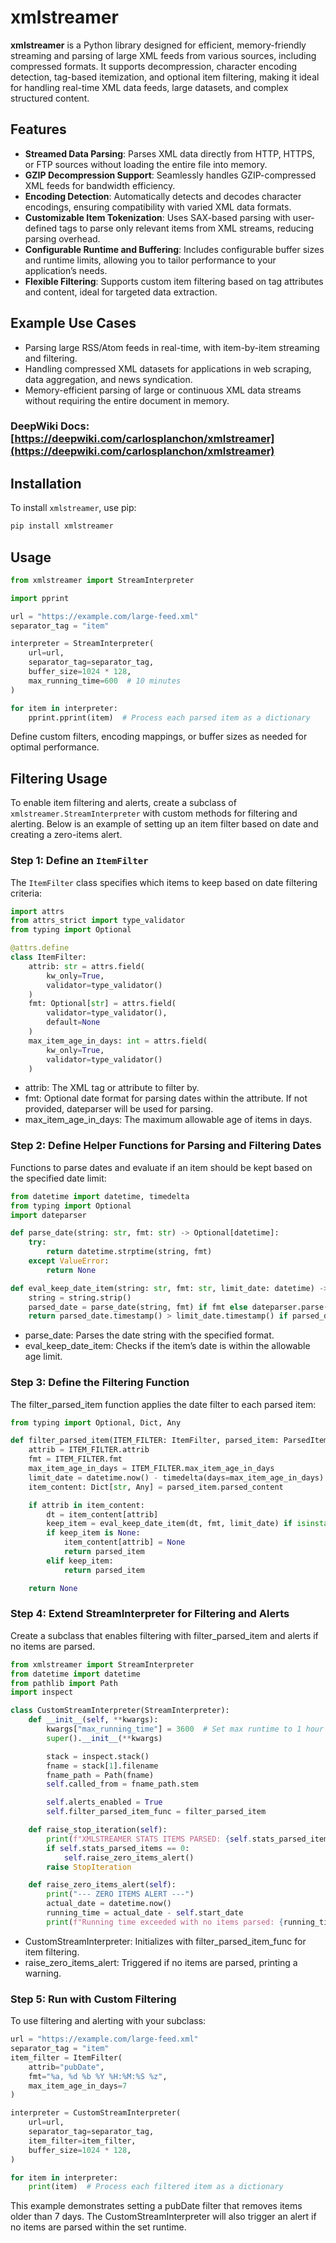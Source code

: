 # xmlstreamer

**xmlstreamer** is a Python library designed for efficient, memory-friendly streaming and parsing of large XML feeds from various sources, including compressed formats. It supports decompression, character encoding detection, tag-based itemization, and optional item filtering, making it ideal for handling real-time XML data feeds, large datasets, and complex structured content.

## Features

- **Streamed Data Parsing**: Parses XML data directly from HTTP, HTTPS, or FTP sources without loading the entire file into memory.
- **GZIP Decompression Support**: Seamlessly handles GZIP-compressed XML feeds for bandwidth efficiency.
- **Encoding Detection**: Automatically detects and decodes character encodings, ensuring compatibility with varied XML data formats.
- **Customizable Item Tokenization**: Uses SAX-based parsing with user-defined tags to parse only relevant items from XML streams, reducing parsing overhead.
- **Configurable Runtime and Buffering**: Includes configurable buffer sizes and runtime limits, allowing you to tailor performance to your application’s needs.
- **Flexible Filtering**: Supports custom item filtering based on tag attributes and content, ideal for targeted data extraction.

## Example Use Cases

- Parsing large RSS/Atom feeds in real-time, with item-by-item streaming and filtering.
- Handling compressed XML datasets for applications in web scraping, data aggregation, and news syndication.
- Memory-efficient parsing of large or continuous XML data streams without requiring the entire document in memory.

### DeepWiki Docs: [https://deepwiki.com/carlosplanchon/xmlstreamer](https://deepwiki.com/carlosplanchon/xmlstreamer)

## Installation

To install `xmlstreamer`, use pip:

```bash
pip install xmlstreamer
```

## Usage

```python
from xmlstreamer import StreamInterpreter

import pprint

url = "https://example.com/large-feed.xml"
separator_tag = "item"

interpreter = StreamInterpreter(
    url=url,
    separator_tag=separator_tag,
    buffer_size=1024 * 128,
    max_running_time=600  # 10 minutes
)

for item in interpreter:
    pprint.pprint(item)  # Process each parsed item as a dictionary
```

Define custom filters, encoding mappings, or buffer sizes as needed for optimal performance.

## Filtering Usage

To enable item filtering and alerts, create a subclass of `xmlstreamer.StreamInterpreter` with custom methods for filtering and alerting. Below is an example of setting up an item filter based on date and creating a zero-items alert.

### Step 1: Define an `ItemFilter`

The `ItemFilter` class specifies which items to keep based on date filtering criteria:

```python
import attrs
from attrs_strict import type_validator
from typing import Optional

@attrs.define
class ItemFilter:
    attrib: str = attrs.field(
        kw_only=True,
        validator=type_validator()
    )
    fmt: Optional[str] = attrs.field(
        validator=type_validator(),
        default=None
    )
    max_item_age_in_days: int = attrs.field(
        kw_only=True,
        validator=type_validator()
    )
```

- attrib: The XML tag or attribute to filter by.
- fmt: Optional date format for parsing dates within the attribute. If not provided, dateparser will be used for parsing.
- max_item_age_in_days: The maximum allowable age of items in days.

### Step 2: Define Helper Functions for Parsing and Filtering Dates
Functions to parse dates and evaluate if an item should be kept based on the specified date limit:

```python
from datetime import datetime, timedelta
from typing import Optional
import dateparser

def parse_date(string: str, fmt: str) -> Optional[datetime]:
    try:
        return datetime.strptime(string, fmt)
    except ValueError:
        return None

def eval_keep_date_item(string: str, fmt: str, limit_date: datetime) -> Optional[bool]:
    string = string.strip()
    parsed_date = parse_date(string, fmt) if fmt else dateparser.parse(string)
    return parsed_date.timestamp() > limit_date.timestamp() if parsed_date else None
```

- parse_date: Parses the date string with the specified format.
- eval_keep_date_item: Checks if the item’s date is within the allowable age limit.

### Step 3: Define the Filtering Function
The filter_parsed_item function applies the date filter to each parsed item:

```python
from typing import Optional, Dict, Any

def filter_parsed_item(ITEM_FILTER: ItemFilter, parsed_item: ParsedItem) -> Optional[ParsedItem]:
    attrib = ITEM_FILTER.attrib
    fmt = ITEM_FILTER.fmt
    max_item_age_in_days = ITEM_FILTER.max_item_age_in_days
    limit_date = datetime.now() - timedelta(days=max_item_age_in_days)
    item_content: Dict[str, Any] = parsed_item.parsed_content

    if attrib in item_content:
        dt = item_content[attrib]
        keep_item = eval_keep_date_item(dt, fmt, limit_date) if isinstance(dt, str) else None
        if keep_item is None:
            item_content[attrib] = None
            return parsed_item
        elif keep_item:
            return parsed_item

    return None
```

### Step 4: Extend StreamInterpreter for Filtering and Alerts
Create a subclass that enables filtering with filter_parsed_item and alerts if no items are parsed.

```python
from xmlstreamer import StreamInterpreter
from datetime import datetime
from pathlib import Path
import inspect

class CustomStreamInterpreter(StreamInterpreter):
    def __init__(self, **kwargs):
        kwargs["max_running_time"] = 3600  # Set max runtime to 1 hour
        super().__init__(**kwargs)

        stack = inspect.stack()
        fname = stack[1].filename
        fname_path = Path(fname)
        self.called_from = fname_path.stem

        self.alerts_enabled = True
        self.filter_parsed_item_func = filter_parsed_item

    def raise_stop_iteration(self):
        print(f"XMLSTREAMER STATS ITEMS PARSED: {self.stats_parsed_items}")
        if self.stats_parsed_items == 0:
            self.raise_zero_items_alert()
        raise StopIteration

    def raise_zero_items_alert(self):
        print("--- ZERO ITEMS ALERT ---")
        actual_date = datetime.now()
        running_time = actual_date - self.start_date
        print(f"Running time exceeded with no items parsed: {running_time}")
```

- CustomStreamInterpreter: Initializes with filter_parsed_item_func for item filtering.
- raise_zero_items_alert: Triggered if no items are parsed, printing a warning.

### Step 5: Run with Custom Filtering
To use filtering and alerting with your subclass:

```python
url = "https://example.com/large-feed.xml"
separator_tag = "item"
item_filter = ItemFilter(
    attrib="pubDate",
    fmt="%a, %d %b %Y %H:%M:%S %z",
    max_item_age_in_days=7
)

interpreter = CustomStreamInterpreter(
    url=url,
    separator_tag=separator_tag,
    item_filter=item_filter,
    buffer_size=1024 * 128,
)

for item in interpreter:
    print(item)  # Process each filtered item as a dictionary
```

This example demonstrates setting a pubDate filter that removes items older than 7 days. The CustomStreamInterpreter will also trigger an alert if no items are parsed within the set runtime.
